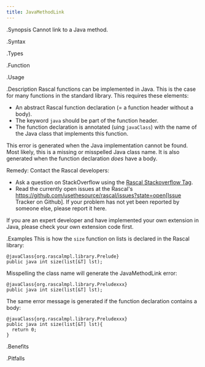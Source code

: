 ```yaml
---
title: JavaMethodLink
---
```


.Synopsis
Cannot link to a Java method.

.Syntax

.Types

.Function
       
.Usage

.Description
Rascal functions can be implemented in Java. This is the case for many functions in the standard library.
This requires these elements:

*  An abstract Rascal function declaration (= a function header without a body).
*  The keyword `java` should be part of the function header.
*  The function declaration is annotated (uing `javaClass`) with the name of the Java class that implements this function.


This error is generated when the Java implementation cannot be found. Most likely, this is a missing or misspelled Java class name.
It is also generated when the function declaration _does_ have a body.

Remedy: Contact the Rascal developers:

*  Ask a question on StackOverflow using the [Rascal Stackoverflow Tag](http://stackoverflow.com/questions/tagged/rascal).
*  Read the currently open issues at the Rascal's https://github.com/usethesource/rascal/issues?state=open[Issue Tracker on Github]. If your problem has not yet been reported by someone else, please report it here.


If you are an expert developer and have implemented your own extension in Java, please check your own extension code first.

.Examples
This is how the `size` function on lists is declared in the Rascal library:
```rascal-shell
@javaClass{org.rascalmpl.library.Prelude}
public java int size(list[&T] lst);
```

Misspelling the class name will generate the JavaMethodLink error:
```rascal-shell,error
@javaClass{org.rascalmpl.library.Preludexxx}
public java int size(list[&T] lst);
```
The same error message is generated if the function declaration contains a body:
```rascal-shell,error
@javaClass{org.rascalmpl.library.Preludexxx}
public java int size(list[&T] lst){
  return 0;
}
```



.Benefits

.Pitfalls

